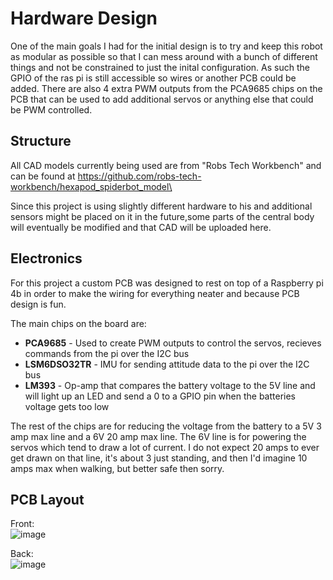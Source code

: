# Hardware Design
One of the main goals I had for the initial design is to try and keep this robot as modular as possible so that I can mess around with a bunch of different 
things and not be constrained to just the inital configuration. As such the GPIO of the ras pi is still accessible so wires or another PCB could be added. There are also 4 extra PWM outputs from the PCA9685 chips on the PCB that can be used to add additional servos or anything else that could be PWM controlled.

## Structure
All CAD models currently being used are from "Robs Tech Workbench" and can be found at https://github.com/robs-tech-workbench/hexapod_spiderbot_model\  

Since this project is using slightly different hardware to his and additional sensors might be placed on it in the future,some parts of the central body will eventually be modified and that CAD will be uploaded here.

## Electronics

For this project a custom PCB was designed to rest on top of a Raspberry pi 4b in order to make the wiring for everything neater and because PCB design is fun.  

The main chips on the board are:  
- **PCA9685** - Used to create PWM outputs to control the servos, recieves commands from the pi over the I2C bus
- **LSM6DSO32TR** - IMU for sending attitude data to the pi over the I2C bus
- **LM393** - Op-amp that compares the battery voltage to the 5V line and will light up an LED and send a 0 to a GPIO pin when the batteries voltage gets too low

The rest of the chips are for reducing the voltage from the battery to a 5V 3 amp max line and a 6V 20 amp max line. The 6V line is for powering the servos which tend to draw a lot of current. I do not expect 20 amps to ever get drawn on that line, it's about 3 just standing, and then I'd imagine 10 amps max when walking, but better safe then sorry.
## PCB Layout
Front:   
![image](https://github.com/user-attachments/assets/dfdeaa73-c6c8-46eb-a4a2-f4136d9daac4)
  
Back:  
![image](https://github.com/user-attachments/assets/7bdfb4ab-2f1f-43e5-bcb4-fd6b4d70a6b0)
